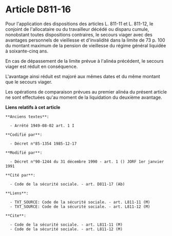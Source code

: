 # Article D811-16

Pour l'application des dispositions des articles L. 811-11 et L. 811-12, le conjoint de l'allocataire ou du travailleur
décédé ou disparu cumule, nonobstant toutes dispositions contraires, le secours viager avec des avantages personnels de
vieillesse et d'invalidité dans la limite de 73 p. 100 du montant maximum de la pension de vieillesse du régime général
liquidée à soixante-cinq ans. 

En cas de dépassement de la limite prévue à l'alinéa précédent, le secours viager est réduit en conséquence. 

L'avantage ainsi réduit est majoré aux mêmes dates et du même montant que le secours viager. 

Les opérations de comparaison prévues au premier alinéa du présent article ne sont effectuées qu'au moment de la liquidation
du deuxième avantage.

**Liens relatifs à cet article**

	**Anciens textes**:

	  - Arrêté 1949-08-02 art. 1 I

	**Codifié par**:

	  - Décret n°85-1354 1985-12-17

	**Modifié par**:

	  - Décret n°90-1244 du 31 décembre 1990 - art. 1 () JORF 1er janvier 1991

	**Cité par**:

	  - Code de la sécurité sociale. - art. D811-17 (Ab)

	**Liens**:

	  - TXT_SOURCE: Code de la sécurité sociale. - art. L811-11 (M)
	  - TXT_SOURCE: Code de la sécurité sociale. - art. L811-12 (M)

	**Cite**:

	  - Code de la sécurité sociale. - art. L811-11 (M)
	  - Code de la sécurité sociale. - art. L811-12 (M)
